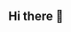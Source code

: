 ## Hi there 👋

<!--
**CapsuleLee/CapsuleLee** is a ✨ _special_ ✨ repository because its `README.md` (this file) appears on your GitHub profile.

Here are some ideas to get you started:

[![Solved.ac 프로필](http://mazassumnida.wtf/api/v2/generate_badge?boj=sso05109)](https://solved.ac/sso05109)


- 🔭 I’m currently working on ...
- 🌱 I’m currently learning ...
- 👯 I’m looking to collaborate on ...
- 🤔 I’m looking for help with ...
- 💬 Ask me about ...
- 📫 How to reach me: ...
- 😄 Pronouns: ...
- ⚡ Fun fact: ...
-->

